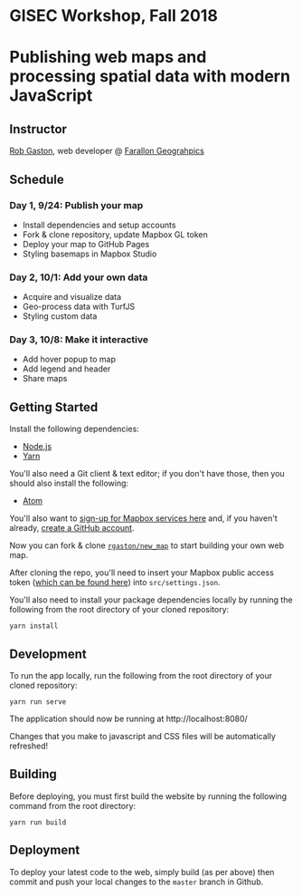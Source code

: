# GISEC Workshop, Fall 2018 
# Publishing web maps and processing spatial data with modern JavaScript

## Instructor

[Rob Gaston](https://www.rgaston.com), web developer @ [Farallon Geograhpics](https://fargeo.com)

## Schedule

### Day 1, 9/24: Publish your map

- Install dependencies and setup accounts
- Fork & clone repository, update Mapbox GL token
- Deploy your map to GitHub Pages
- Styling basemaps in Mapbox Studio

### Day 2, 10/1: Add your own data

- Acquire and visualize data
- Geo-process data with TurfJS
- Styling custom data

### Day 3, 10/8: Make it interactive

- Add hover popup to map
- Add legend and header
- Share maps

## Getting Started
Install the following dependencies:
- [Node.js](https://nodejs.org/)
- [Yarn](https://yarnpkg.com/en/docs/install)

You'll also need a Git client & text editor; if you don't have those, then you should also install the following:
- [Atom](https://atom.io)

You'll also want to [sign-up for Mapbox services here](https://www.mapbox.com/signup/) and, if you haven't already, [create a GitHub account](https://github.com).

Now you can fork & clone [`rgaston/new_map`](https://github.com/rgaston/new_map) to start building your own web map.

After cloning the repo, you'll need to insert your Mapbox public access token ([which can be found here](https://www.mapbox.com/account/)) into `src/settings.json`.

You'll also need to install your package dependencies locally by running the following from the root directory of your cloned repository:
```
yarn install
```

## Development
To run the app locally, run the following from the root directory of your cloned repository:
```
yarn run serve
```

The application should now be running at http://localhost:8080/

Changes that you make to javascript and CSS files will be automatically refreshed!

## Building
Before deploying, you must first build the website by running the following command from the root directory: 
```
yarn run build
```

## Deployment
To deploy your latest code to the web, simply build (as per above) then commit and push your local changes to the `master` branch in Github.
